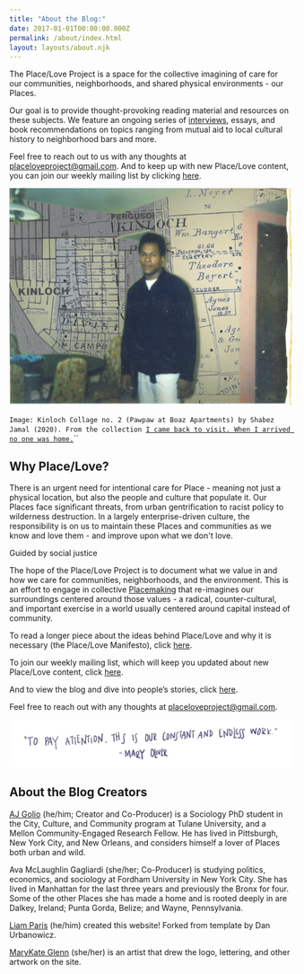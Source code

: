 ```yaml
---
title: "About the Blog:"
date: 2017-01-01T00:00:00.000Z
permalink: /about/index.html
layout: layouts/about.njk
---
```

The Place/Love Project is a space for the collective imagining of care for our communities, neighborhoods, and shared physical environments - our Places.

Our goal is to provide thought-provoking reading material and resources on these subjects. We feature an ongoing series of [interviews](https://placeloveproject.org/), essays, and book recommendations on topics ranging from mutual aid to local cultural history to neighborhood bars and more.

Feel free to reach out to us with any thoughts at [placeloveproject@gmail.com](mailto:agolio@tulane.edu). And to keep up with new Place/Love content, you can join our weekly mailing list by clicking [here](https://placeloveproject.substack.com/welcome).

![](/static/img/1kinloch_collage_no_2-1.jpg)

`Image: Kinloch Collage no. 2 (Pawpaw at Boaz Apartments) by Shabez Jamal (2020). From the collection `[`I came back to visit. When I arrived no one was home.`](http://www.shabezj.com/new-page)``



## Why Place/Love?

There is an urgent need for intentional care for Place - meaning not just a physical location, but also the people and culture that populate it. Our Places face significant threats, from urban gentrification to racist policy to wilderness destruction. In a largely enterprise-driven culture, the responsibility is on us to maintain these Places and communities as we know and love them - and improve upon what we don't love.

Guided by social justice

The hope of the Place/Love Project is to document what we value in and how we care for communities, neighborhoods, and the environment. This is an effort to engage in collective [Placemaking](https://www.pps.org/article/what-is-placemaking) that re-imagines our surroundings centered around those values - a radical, counter-cultural, and important exercise in a world usually centered around capital instead of community.

To read a longer piece about the ideas behind Place/Love and why it is necessary (the Place/Love Manifesto), click [here](/manifesto).

To join our weekly mailing list, which will keep you updated about new Place/Love content, click [here](https://placeloveproject.substack.com/welcome).

And to view the blog and dive into people’s stories, click [here](/).

Feel free to reach out with any thoughts at [placeloveproject@gmail.com](mailto:agolio@tulane.edu).

![](/static/img/quote.png)

## About the Blog Creators

[AJ Golio](https://ccc.tulane.edu/content/aj-golio) (he/him; Creator and Co-Producer) is a Sociology PhD student in the City, Culture, and Community program at Tulane University, and a Mellon Community-Engaged Research Fellow. He has lived in Pittsburgh, New York City, and New Orleans, and considers himself a lover of Places both urban and wild.

Ava McLaughlin Gagliardi (she/her; Co-Producer) is studying politics, economics, and sociology at Fordham University in New York City. She has lived in Manhattan for the last three years and previously the Bronx for four. Some of the other Places she has made a home and is rooted deeply in are Dalkey, Ireland; Punta Gorda, Belize; and Wayne, Pennsylvania.

[Liam Paris](https://www.liamparis.com) (he/him) created this website! Forked from template by Dan Urbanowicz.

[MaryKate Glenn](https://www.instagram.com/mkg414/) (she/her) is an artist that drew the logo, lettering, and other artwork on the site.